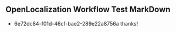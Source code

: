 ## OpenLocalization Workflow Test MarkDown
* 6e72dc84-f01d-46cf-bae2-289e22a8756a thanks!

<!--HONumber=Jul16_HO2-->


